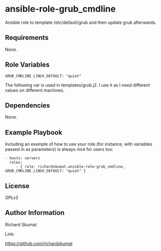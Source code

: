 ansible-role-grub_cmdline
=========

Ansible role to template /etc/default/grub and then update grub afterwards.

Requirements
------------

None.

Role Variables
--------------

```
GRUB_CMDLINE_LINUX_DEFAULT: "quiet"
```

The following var is used in templates/grub.j2. I use it as I need different
values on different machines.

Dependencies
------------

None.

Example Playbook
----------------

Including an example of how to use your role (for instance, with variables
passed in as parameters) is always nice for users too:

    - hosts: servers
      roles:
         - { role: richardskumat.ansible-role-grub_cmdline, GRUB_CMDLINE_LINUX_DEFAULT: "quiet" }

License
-------

GPLv3

Author Information
------------------

Richard Skumat

Link:

https://github.com/richardskumat
